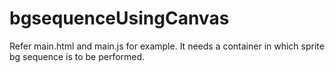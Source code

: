 # bgsequenceUsingCanvas
Refer main.html and main.js for example.
It needs a container in which sprite bg sequence is to be performed.